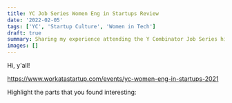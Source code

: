 ```yaml
---
title: YC Job Series Women Eng in Startups Review
date: '2022-02-05'
tags: ['YC', 'Startup Culture', 'Women in Tech']
draft: true
summary: Sharing my experience attending the Y Combinator Job Series highlighting Women Engineering in Startups.
images: []
---
```


Hi, y'all!

https://www.workatastartup.com/events/yc-women-eng-in-startups-2021

Highlight the parts that you found interesting:
